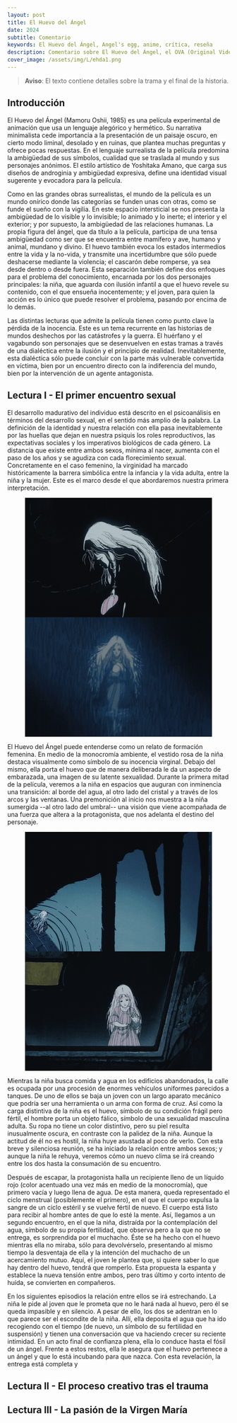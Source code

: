 ```yaml
---
layout: post
title: El Huevo del Ángel
date: 2024
subtitle: Comentario
keywords: El Huevo del Ángel, Angel's egg, anime, crítica, reseña
description: Comentario sobre El Huevo del Ángel, el OVA (Original Video Animation) de Mamoru Oshii y Yoshitaka Amano de 1985.
cover_image: /assets/img/L/ehda1.png
---
```


> **Aviso**: El texto contiene detalles sobre la trama y el final de la historia.

## Introducción

El Huevo del Ángel (Mamoru Oshii, 1985) es una película experimental de animación que usa un lenguaje alegórico y hermético. Su narrativa minimalista cede importancia a la presentación de un paisaje oscuro, en cierto modo liminal, desolado y en ruinas, que plantea muchas preguntas y ofrece pocas respuestas. En el lenguaje surrealista de la película predomina la ambigüedad de sus símbolos, cualidad que se traslada al mundo y sus personajes anónimos. El estilo artístico de Yoshitaka Amano, que carga sus diseños de androginia y ambigüedad expresiva, define una identidad visual sugerente y evocadora para la película.

Como en las grandes obras surrealistas, el mundo de la película es un mundo onírico donde las categorías se funden unas con otras, como se funde el sueño con la vigilia. En este espacio intersticial se nos presenta la ambigüedad de lo visible y lo invisible; lo animado y lo inerte; el interior y el exterior; y por supuesto, la ambigüedad de las relaciones humanas. La propia figura del ángel, que da título a la película, participa de una tensa ambigüedad como ser que se encuentra entre mamífero y ave, humano y animal, mundano y divino. El huevo también evoca los estados intermedios entre la vida y la no-vida, y transmite una incertidumbre que sólo puede deshacerse mediante la violencia; el cascarón debe romperse, ya sea desde dentro o desde fuera. Esta separación también define dos enfoques para el problema del conocimiento, encarnada por los dos personajes principales: la niña, que aguarda con ilusión infantil a que el huevo revele su contenido, con el que ensueña inocentemente; y el joven, para quien la acción es lo único que puede resolver el problema, pasando por encima de lo demás.

Las distintas lecturas que admite la película tienen como punto clave la pérdida de la inocencia. Este es un tema recurrente en las historias de mundos deshechos por las catástrofes y la guerra. El huérfano y el vagabundo son personajes que se desenvuelven en estas tramas a través de una dialéctica entre la ilusión y el principio de realidad. Inevitablemente, esta dialéctica sólo puede concluir con la parte más vulnerable convertida en víctima, bien por un encuentro directo con la indiferencia del mundo, bien por la intervención de un agente antagonista.

## Lectura I - El primer encuentro sexual

El desarrollo madurativo del individuo está descrito en el psicoanálisis en términos del desarrollo sexual, en el sentido más amplio de la palabra. La definición de la identidad y nuestra relación con ella pasa inevitablemente por las huellas que dejan en nuestra psiquis los roles reproductivos, las expectativas sociales y los imperativos biológicos de cada género. La distancia que existe entre ambos sexos, mínima al nacer, aumenta con el paso de los años y se agudiza con cada florecimiento sexual. Concretamente en el caso femenino, la virginidad ha marcado históricamente la barrera simbólica entre la infancia y la vida adulta, entre la niña y la mujer. Este es el marco desde el que abordaremos nuestra primera interpretación.

<figure>
<div style="display: flex; align-content: center; justify-content: center; flex-wrap: wrap;">
    <img src="/assets/img/L/ehda3.gif" width="480" height="270">
    <img src="/assets/img/L/ehda4.gif" width="480" height="270">
</div>
</figure>

El Huevo del Ángel puede entenderse como un relato de formación femenina. En medio de la monocromía ambiente, el vestido rosa de la niña destaca visualmente como símbolo de su inocencia virginal. Debajo del mismo, ella porta el huevo que de manera deliberada le da un aspecto de embarazada, una imagen de su latente sexualidad. Durante la primera mitad de la película, veremos a la niña en espacios que auguran con inminencia una transición: al borde del agua, al otro lado del cristal y a través de los arcos y las ventanas. Una premonición al inicio nos muestra a la niña sumergida --al otro lado del umbral-- una visión que viene acompañada de una fuerza que altera a la protagonista, que nos adelanta el destino del personaje.

<figure>
<div style="display: flex; align-content: center; justify-content: center; flex-wrap: wrap;">
    <img src="/assets/img/L/ehda1.gif" width="480" height="270">
    <img src="/assets/img/L/ehda2.gif" width="480" height="270">
</div>
</figure>

Mientras la niña busca comida y agua en los edificios abandonados, la calle es ocupada por una procesión de enormes vehículos uniformes parecidos a tanques. De uno de ellos se baja un joven con un largo aparato mecánico que podría ser una herramienta o un arma con forma de cruz. Así como la carga distintiva de la niña es el huevo, símbolo de su condición frágil pero fértil, el hombre porta un objeto fálico, símbolo de una sexualidad masculina adulta. Su ropa no tiene un color distintivo, pero su piel resulta inusualmente oscura, en contraste con la palidez de la niña. Aunque la actitud de él no es hostil, la niña huye asustada al poco de verlo. Con esta breve y silenciosa reunión, se ha iniciado la relación entre ambos sexos; y aunque la niña le rehuya, veremos cómo un nuevo clima se irá creando entre los dos hasta la consumación de su encuentro.

Después de escapar, la protagonista halla un recipiente lleno de un líquido rojo (color acentuado una vez más en medio de la monocromía), que primero vacía y luego llena de agua. De esta manera, queda representado el ciclo menstrual (posiblemente el primero), en el que el cuerpo expulsa la sangre de un ciclo estéril y se vuelve fértil de nuevo. El cuerpo está listo para recibir al hombre antes de que lo esté la mente. Así, llegamos a un segundo encuentro, en el que la niña, distraída por la contemplación del agua, símbolo de su propia fertilidad, que observa pero a la que no se entrega, es sorprendida por el muchacho. Éste se ha hecho con el huevo mientras ella no miraba, sólo para devolvérselo, presentando al mismo tiempo la desventaja de ella y la intención del muchacho de un acercamiento mutuo. Aquí, el joven le plantea que, si quiere saber lo que hay dentro del huevo, tendrá que romperlo. Esta propuesta la espanta y establece la nueva tensión entre ambos, pero tras último y corto intento de huída, se convierten en compañeros.

En los siguientes episodios la relación entre ellos se irá estrechando. La niña le pide al joven que le prometa que no le hará nada al huevo, pero él se queda impasible y en silencio. A pesar de ello, los dos se adentran en lo que parece ser el escondite de la niña. Allí, ella deposita el agua que ha ido recogiendo con el tiempo (de nuevo, un símbolo de su fertilidad en suspensión) y tienen una conversación que va haciendo crecer su reciente intimidad. En un acto final de confianza plena, ella lo conduce hasta el fósil de un ángel. Frente a estos restos, ella le asegura que el huevo pertenece a un ángel y que lo está incubando para que nazca. Con esta revelación, la entrega está completa y 

## Lectura II - El proceso creativo tras el trauma



## Lectura III - La pasión de la Virgen María


